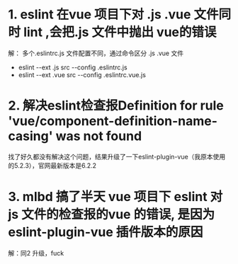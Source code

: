 # 1. eslint 在vue 项目下对 .js .vue 文件同时 lint ,会把.js 文件中抛出 vue的错误
解： 多个.eslintrc.js 文件配置不同，通过命令区分 .js .vue 文件
- eslint --ext .js src --config .eslintrc.js
- eslint --ext .vue src --config .eslintrc.vue.js

# 2. 解决eslint检查报Definition for rule 'vue/component-definition-name-casing' was not found
找了好久都没有解决这个问题，结果升级了一下eslint-plugin-vue（我原本使用的5.2.3），官网最新版本是6.2.2

# 3. mlbd 搞了半天 vue 项目下 eslint 对js 文件的检查报的vue 的错误, 是因为 eslint-plugin-vue 插件版本的原因
解：同2 升级，fuck